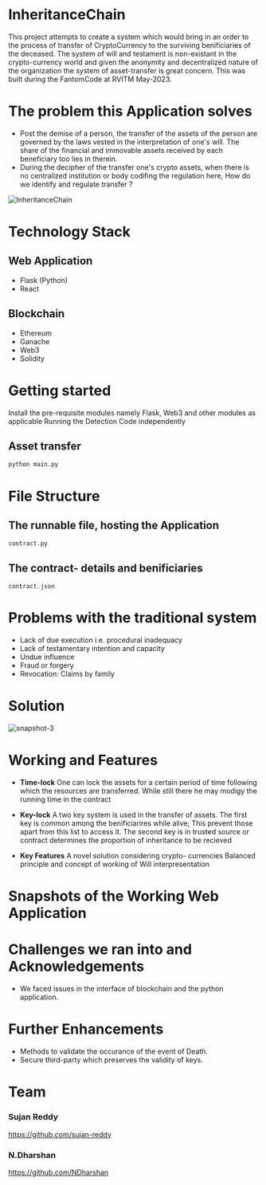 # InheritanceChain

This project attempts to create a system which would bring in an order to the process of transfer of CryptoCurrency to the surviving benificiaries of the deceased. The system of will and testament is non-existant in the crypto-currency world and given the anonymity and decentralized nature of the organization the system of asset-transfer is great concern. This was built during the FantomCode at RVITM May-2023.


# The problem this Application solves
* Post the demise of a person, the transfer of the assets of the person are governed by the laws vested in the interpretation of one's will. The share of the financial and immovable assets received by each beneficiary too lies in therein.
* During the decipher of the transfer one's crypto assets, when there is no centralized institution or body codifing the regulation here, How do we identify and regulate transfer ?

![InheritanceChain](https://github.com/NDharshan/RIP_Engineers_FC36/assets/98468801/bce36099-1424-4c8e-bcfb-b7b256bd733c)


# Technology Stack
## Web Application
* Flask (Python)
* React
## Blockchain
* Ethereum
* Ganache
* Web3
* Solidity


# Getting started
Install the pre-requisite modules namely Flask, Web3 and other modules as applicable
Running the Detection Code independently
## Asset transfer
`python main.py`

# File Structure
## The runnable file, hosting the Application
`contract.py`
## The contract- details and benificiaries
`contract.json`

# Problems with the traditional system
* Lack of due execution i.e. procedural inadequacy 
* Lack of testamentary intention and capacity
* Undue influence
* Fraud or forgery
* Revocation: Claims by family

# Solution 
![snapshot-3](https://github.com/NDharshan/RIP_Engineers_FC36/assets/98468801/6a79ac74-9aea-4c71-b1ca-55d8a68d1e61)

# Working and Features
* **Time-lock** One can lock the assets for a certain period of time following which the resources are transferred. While still there he may modigy the running time in the contract

* **Key-lock** A two key system is used in the transfer of assets. The first key is common among the benificiarires while alive; This prevent those apart from this list to access it. The second key is in trusted source or contract determines the proportion of inheritance to be recieved

* **Key Features** A novel solution considering crypto- currencies
Balanced principle and concept of working of Will interpresentation



# Snapshots of the Working Web Application

# Challenges we ran into and Acknowledgements
* We faced issues in the interface of blockchain and the python application.


# Further Enhancements
*	Methods to validate the occurance of the event of Death.
*	Secure third-party which preserves the validity of keys.



# Team
### Sujan Reddy
https://github.com/sujan-reddy
### N.Dharshan
https://github.com/NDharshan

